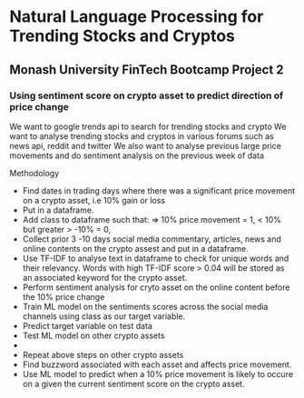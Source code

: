# Natural Language Processing for Trending Stocks and Cryptos
## Monash University FinTech Bootcamp Project 2
### Using sentiment score on crypto asset to predict direction of price change

We want to google trends api to search for trending stocks and crypto 
We want to analyse trending stocks and cryptos in various forums such as news api, reddit and twitter
We also want to analyse previous large price movements and do sentiment analysis on the previous week of data


Methodology
- Find dates in trading days where there was a significant price movement on a crypto asset, i.e 10% gain or loss
- Put in a dataframe.
- Add class to dataframe such that: => 10% price movement = 1, < 10% but greater > -10% = 0,  
- Collect prior 3 -10 days social media commentary, articles, news and online contents on the crypto assest and put in a dataframe.
- Use TF-IDF to analyse text in dataframe to check for unique words and their relevancy. Words with high TF-IDF score > 0.04 will be stored as an associated keyword for the crypto asset. 
- Perform sentiment analysis for cryto asset on the online content before the 10% price change
- Train ML model on the sentiments scores across the social media channels using class as our target variable.
- Predict target variable on test data
- Test ML model on other crypto assets
- 
- Repeat above steps on other crypto assets 
- Find buzzword associated with each asset and affects price movement.
- Use ML model to predict when a 10% price movement is likely to occure on a given the current sentiment score on the crypto asset.
